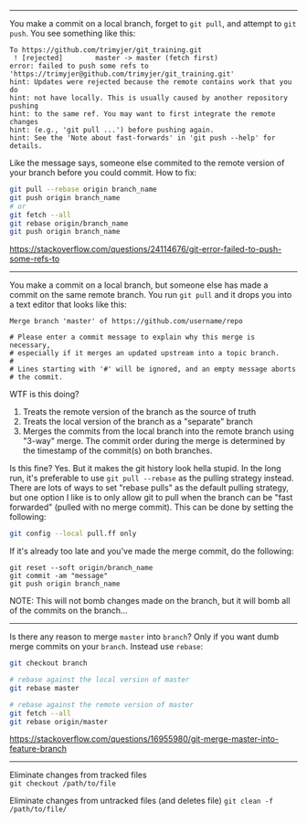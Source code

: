 
---
You make a commit on a local branch, forget to `git pull`, and attempt to `git push`. You see something like this: 
```
To https://github.com/trimyjer/git_training.git
 ! [rejected]        master -> master (fetch first)
error: failed to push some refs to 'https://trimyjer@github.com/trimyjer/git_training.git'
hint: Updates were rejected because the remote contains work that you do
hint: not have locally. This is usually caused by another repository pushing
hint: to the same ref. You may want to first integrate the remote changes
hint: (e.g., 'git pull ...') before pushing again.
hint: See the 'Note about fast-forwards' in 'git push --help' for details.
```
Like the message says, someone else commited to the remote version of your branch before you could commit. How to fix: 
```bash
git pull --rebase origin branch_name
git push origin branch_name
# or
git fetch --all
git rebase origin/branch_name
git push origin branch_name
```
https://stackoverflow.com/questions/24114676/git-error-failed-to-push-some-refs-to


---
You make a commit on a local branch, but someone else has made a commit on the same remote branch. You run `git pull` and it drops you into a text editor that looks like this: 
```
Merge branch 'master' of https://github.com/username/repo

# Please enter a commit message to explain why this merge is necessary,
# especially if it merges an updated upstream into a topic branch.
#
# Lines starting with '#' will be ignored, and an empty message aborts
# the commit.
``` 
WTF is this doing?    
1. Treats the remote version of the branch as the source of truth
2. Treats the local version of the branch as a "separate" branch
3. Merges the commits from the local branch into the remote branch using "3-way" merge. The commit order during the merge is determined by the timestamp of the commit(s) on both branches.       

Is this fine? Yes. But it makes the git history look hella stupid. In the long run, it's preferable to use `git pull --rebase` as the pulling strategy instead. There are lots of ways to set "rebase pulls" as the default pulling strategy, but one option I like is to only allow git to pull when the branch can be "fast forwarded" (pulled with no merge commit). This can be done by setting the following:

```bash
git config --local pull.ff only
```

If it's already too late and you've made the merge commit, do the following: 
```
git reset --soft origin/branch_name
git commit -am "message"
git push origin branch_name
```
NOTE: This will not bomb changes made on the branch, but it will bomb all of the commits on the branch...

---
Is there any reason to merge `master` into `branch`? Only if you want dumb merge commits on your `branch`. Instead use `rebase`: 
```bash
git checkout branch

# rebase against the local version of master
git rebase master 

# rebase against the remote version of master
git fetch --all
git rebase origin/master
```
https://stackoverflow.com/questions/16955980/git-merge-master-into-feature-branch


---
Eliminate changes from tracked files    
`git checkout /path/to/file`

Eliminate changes from untracked files (and deletes file)
`git clean -f /path/to/file/`


